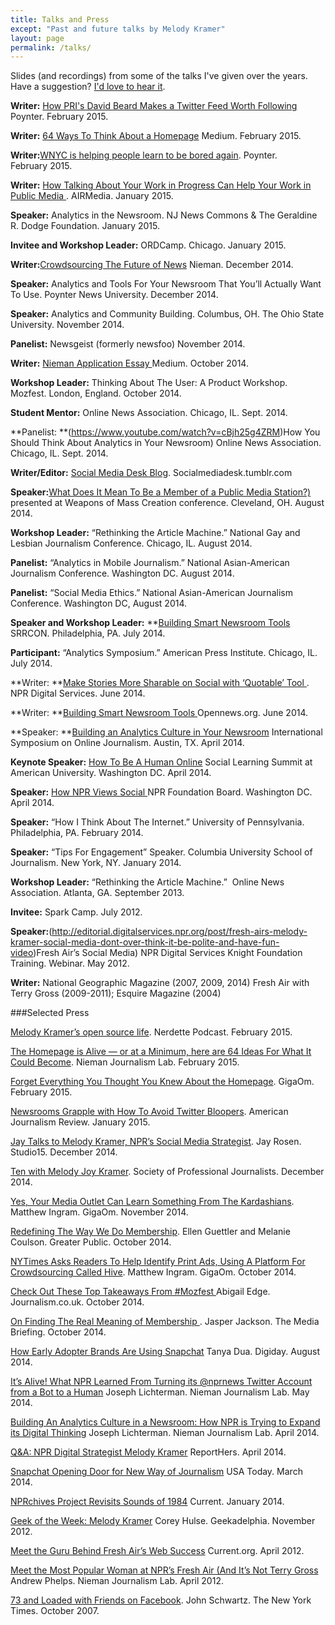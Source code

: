 ```yaml
---
title: Talks and Press
except: "Past and future talks by Melody Kramer"
layout: page
permalink: /talks/
---
```


Slides (and recordings) from some of the talks I've given over the years. Have a suggestion? [I'd love to hear it](https://github.com/melodykramer/talks/issues).


**Writer:** [How PRI's David Beard Makes a Twitter Feed Worth Following](http://www.poynter.org/news/media-innovation/318369/melody-kramer-how-pris-david-beard-makes-a-twitter-feed-worth-following/) Poynter. February 2015.


**Writer:** [64 Ways To Think About a Homepage](https://medium.com/thelist/64-ways-to-think-about-a-news-homepage-223c01952d26) Medium. February 2015.


**Writer:**[WNYC is helping people learn to be bored again](http://www.poynter.org/news/media-innovation/316207/melody-kramer-wnyc-is-helping-people-learn-to-be-bored-again/). Poynter. February 2015.


**Writer:** [How Talking About Your Work in Progress Can Help Your Work in Public Media ](http://airmediaworks.org/blog/sharing-out-loud). AIRMedia. January 2015.


**Speaker:** Analytics in the Newsroom. NJ News Commons & The Geraldine R. Dodge Foundation. January 2015.


**Invitee and Workshop Leader:** ORDCamp. Chicago. January 2015.


**Writer:**[Crowdsourcing The Future of News](http://www.niemanlab.org/2014/12/crowdsourcing-the-future-of-news/) Nieman. December 2014.


**Speaker:** Analytics and Tools For Your Newsroom That You&#8217;ll Actually Want To Use. Poynter News University. December 2014.


**Speaker:** Analytics and Community Building. Columbus, OH. The Ohio State University. November 2014.


**Panelist:** Newsgeist (formerly newsfoo) November 2014.


**Writer:** [Nieman Application Essay ](https://medium.com/thelist/my-nieman-application-essay-59663a303d5b) Medium. October 2014.



**Workshop Leader:** Thinking About The User: A Product Workshop. Mozfest. London, England. October 2014.


**Student Mentor:** Online News Association. Chicago, IL. Sept. 2014.


**Panelist: **(https://www.youtube.com/watch?v=cBjh25g4ZRM)How You Should Think About Analytics in Your Newsroom) Online News Association. Chicago, IL. Sept. 2014.


**Writer/Editor:** [Social Media Desk Blog](http://socialmediadesk.tumblr.com/). Socialmediadesk.tumblr.com


**Speaker:**[What Does It Mean To Be a Member of a Public Media Station?)](https://medium.com/@mkramer/what-does-it-mean-to-be-a-member-of-a-public-media-station-and-what-could-it-mean-59b0d3c90204) presented at Weapons of Mass Creation conference. Cleveland, OH. August 2014.


**Workshop Leader:** “Rethinking the Article Machine.” National Gay and Lesbian Journalism Conference. Chicago, IL. August 2014.


**Panelist:** “Analytics in Mobile Journalism.” National Asian-American Journalism Conference. Washington DC. August 2014.


**Panelist:** “Social Media Ethics.” National Asian-American Journalism Conference. Washington DC, August 2014.


**Speaker and Workshop Leader:** **[Building Smart Newsroom Tools](https://source.opennews.org/en-US/learning/building-smart-newsroom-tools/) SRRCON. Philadelphia, PA. July 2014.


**Participant:** “Analytics Symposium.” American Press Institute. Chicago, IL. July 2014.



**Writer: **[Make Stories More Sharable on Social with ‘Quotable’ Tool ](http://digitalservices.npr.org/post/make-stories-more-shareable-social-media-quotable-images). NPR Digital Services. June 2014.


**Writer: **[Building Smart Newsroom Tools ](https://source.opennews.org/en-US/learning/building-smart-newsroom-tools/)Opennews.org. June 2014.


**Speaker: **[Building an Analytics Culture in Your Newsroom](https://hackpad.com/Heres-Mels-Speech-for-ISOJ-DdutDblUtMs) International Symposium on Online Journalism. Austin, TX. April 2014.


**Keynote Speaker:** [How To Be A Human Online](https://hackpad.com/Heres-Mels-talk-for-the-Social-Learning-Summit-at-American-University-vgIAgSngYEC) Social Learning Summit at American University. Washington DC. April 2014.


**Speaker:** [How NPR Views Social ](https://hackpad.com/Mels-Talk-for-NPR-Foundation-Board-mZ9Zp24TTT9)NPR Foundation Board. Washington DC. April 2014.


**Speaker:** “How I Think About The Internet.” University of Pennsylvania. Philadelphia, PA. February 2014.


**Speaker:** “Tips For Engagement” Speaker. Columbia University School of Journalism. New York, NY. January 2014.


**Workshop Leader:** “Rethinking the Article Machine.”  Online News Association. Atlanta, GA. September 2013.


**Invitee:** Spark Camp. July 2012.


**Speaker:**(http://editorial.digitalservices.npr.org/post/fresh-airs-melody-kramer-social-media-dont-over-think-it-be-polite-and-have-fun-video)Fresh Air’s Social Media) NPR Digital Services Knight Foundation Training. Webinar. May 2012.


**Writer:** National Geographic Magazine (2007, 2009, 2014) Fresh Air with Terry Gross (2009-2011); Esquire Magazine (2004)


###Selected Press


[Melody Kramer&#8217;s open source life][1]. Nerdette Podcast. February 2015.

[The Homepage is Alive &#8212; or at a Minimum, here are 64 Ideas For What It Could Become][2]. Nieman Journalism Lab. February 2015.

[Forget Everything You Thought You Knew About the Homepage][3]. GigaOm. February 2015.

[Newsrooms Grapple with How To Avoid Twitter Bloopers][4]. American Journalism Review. January 2015.

[Jay Talks to Melody Kramer, NPR&#8217;s Social Media Strategist][5]. Jay Rosen. Studio15. December 2014.

[Ten with Melody Joy Kramer][6]. Society of Professional Journalists. December 2014.

[Yes, Your Media Outlet Can Learn Something From The Kardashians](https://gigaom.com/2014/11/21/yes-your-media-outlet-can-learn-something-from-the-kardashians/). Matthew Ingram. GigaOm. November 2014.

[Redefining The Way We Do Membership](http://greaterpublic.org/r/redefining-way-we-do-membership). Ellen Guettler and Melanie Coulson. Greater Public. October 2014.

[NYTimes Asks Readers To Help Identify Print Ads, Using A Platform For Crowdsourcing Called Hive](https://gigaom.com/2014/10/14/nyt-asks-readers-to-help-identify-print-ads-also-launches-platform-for-crowdsourcing-called-hive/). Matthew Ingram. GigaOm. October 2014.

[Check Out These Top Takeaways From #Mozfest ](https://www.journalism.co.uk/tip-of-the-day/tip-check-out-these-top-takeaways-from-mozfest/s419/a562962/)Abigail Edge. Journalism.co.uk. October 2014.

[On Finding The Real Meaning of Membership ](http://www.themediabriefing.com/article/npr-melody-joy-kramer-identity-membership-mozfest). Jasper Jackson. The Media Briefing. October 2014.

[How Early Adopter Brands Are Using Snapchat](http://digiday.com/brands/five-brands-using-snapchat/) Tanya Dua. Digiday. August 2014.

[It’s Alive! What NPR Learned From Turning its @nprnews Twitter Account from a Bot to a Human](http://www.niemanlab.org/2014/05/its-alive-what-npr-learned-from-turning-its-nprnews-twitter-account-from-a-bot-into-a-human/) Joseph Lichterman. Nieman Journalism Lab. May 2014.

[Building An Analytics Culture in a Newsroom: How NPR is Trying to Expand its Digital Thinking](http://www.niemanlab.org/2014/04/building-an-analytics-culture-in-a-newsroom-how-npr-is-trying-to-expand-its-digital-thinking/) Joseph Lichterman. Nieman Journalism Lab. April 2014.

[Q&A: NPR Digital Strategist Melody Kramer](http://www.reporthers.com/post/82189104607/q-a-npr-digital-strategist-melody-joy-kramer) ReportHers. April 2014.


[Snapchat Opening Door for New Way of Journalism](http://college.usatoday.com/2014/03/06/snapchat-opening-the-door-for-new-way-of-journalism/) USA Today. March 2014.

[NPRchives Project Revisits Sounds of 1984](http://www.current.org/2014/01/nprchives-project-brings-1984-back-in-style/) Current. January 2014.

[Geek of the Week: Melody Kramer](http://www.geekadelphia.com/2012/11/07/geek-of-the-week-melody-kramer/) Corey Hulse. Geekadelphia. November 2012.

[Meet the Guru Behind Fresh Air’s Web Success](http://www.current.org/2012/04/meet-the-guru-behind-fresh-airs-web-success/) Current.org. April 2012.

[Meet the Most Popular Woman at NPR’s Fresh Air (And It’s Not Terry Gross](http://www.niemanlab.org/2012/04/meet-the-most-popular-woman-at-nprs-fresh-air-and-its-not-terry-gross/) Andrew Phelps. Nieman Journalism Lab. April 2012.

[73 and Loaded with Friends on Facebook](http://www.nytimes.com/2007/10/14/fashion/14facebook.html?pagewanted=all&_r=0). John Schwartz. The New York Times. October 2007.


 [1]: http://nerdettepodcast.com/post/110652298367/melody-kramers-open-source-life-singing-civil
 [2]: http://www.niemanlab.org/2015/02/the-homepage-is-alive-or-at-a-minimum-here-are-64-ideas-for-what-it-could-become/
 [3]: https://gigaom.com/2015/02/09/forget-everything-you-thought-you-knew-about-the-homepage/
 [4]: http://ajr.org/2015/01/08/newsrooms-grapple-avoid-twitter-bloopers/
 [5]: https://nyustudio20.wordpress.com/2014/12/04/jay-talks-to-melody-kramer-nprs-social-media-strategist/
 [6]: http://www.spj.org/quill_issue.asp?REF=2150
